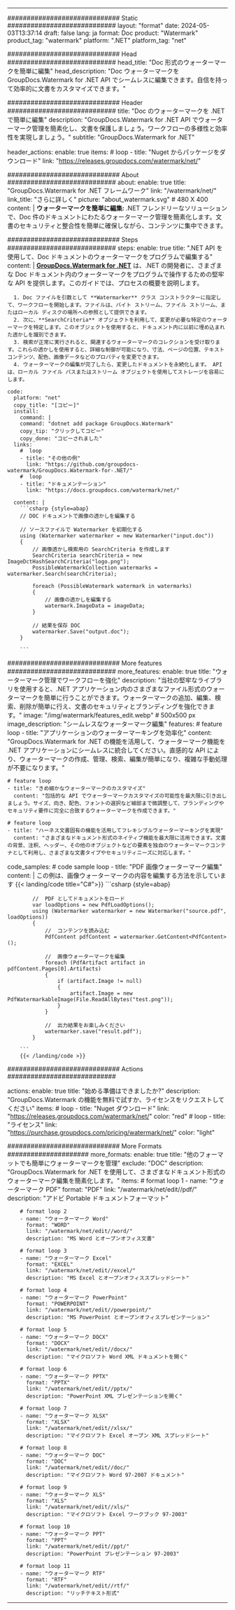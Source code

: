 
---
############################# Static ############################
layout: "format"
date:  2024-05-03T13:37:14
draft: false
lang: ja
format: Doc
product: "Watermark"
product_tag: "watermark"
platform: ".NET"
platform_tag: "net"

############################# Head ############################
head_title: "Doc 形式のウォーターマークを簡単に編集"
head_description: "Doc ウォーターマークを GroupDocs.Watermark for .NET API でシームレスに編集できます。自信を持って効率的に文書をカスタマイズできます。"

############################# Header ############################
title: "Doc のウォーターマークを .NET で簡単に編集" 
description: "GroupDocs.Watermark for .NET API でウォーターマーク管理を簡素化し、文書を保護しましょう。ワークフローの多様性と効率性を実現しましょう。"
subtitle: "GroupDocs.Watermark for .NET" 

header_actions:
  enable: true
  items:
    #  loop
    - title: "Nuget からパッケージをダウンロード"
      link: "https://releases.groupdocs.com/watermark/net/"
      
############################# About ############################
about:
    enable: true
    title: "GroupDocs.Watermark for .NET フレームワーク"
    link: "/watermark/net/"
    link_title: "さらに詳しく"
    picture: "about_watermark.svg" # 480 X 400
    content: |
       **ウォーターマークを簡単に編集:** .NET フレンドリーなソリューションで、Doc 件のドキュメントにわたるウォーターマーク管理を簡素化します。文書のセキュリティと整合性を簡単に確保しながら、コンテンツに集中できます。

############################# Steps ############################
steps:
    enable: true
    title: ".NET API を使用して、Doc ドキュメントのウォーターマークをプログラムで編集する"
    content: |
      **[GroupDocs.Watermark for .NET](https://products.groupdocs.com/watermark/net/)** は、.NET の開発者に、さまざまな Doc ドキュメント内のウォーターマークをプログラムで操作するための堅牢な API を提供します。このガイドでは、プロセスの概要を説明します。
      
      1. Doc ファイルを引数として **Watermarker** クラス コンストラクターに指定して、ワークフローを開始します。ファイルは、バイト ストリーム、ファイル ストリーム、またはローカル ディスクの場所への参照として提供できます。
      2. 次に、**SearchCriteria** オブジェクトを利用して、変更が必要な特定のウォーターマークを特定します。このオブジェクトを使用すると、ドキュメント内に以前に埋め込まれた透かしを識別できます。
      3. 検索が正常に実行されると、関連するウォーターマークのコレクションを受け取ります。これらの透かしを使用すると、詳細な制御が可能になり、寸法、ページの位置、テキスト コンテンツ、配色、画像データなどのプロパティを変更できます。
      4. ウォーターマークの編集が完了したら、変更したドキュメントを永続化します。 API は、ローカル ファイル パスまたはストリーム オブジェクトを使用してストレージを容易にします。
   
    code:
      platform: "net"
      copy_title: "[コピー]"
      install:
        command: |
        command: "dotnet add package GroupDocs.Watermark"
        copy_tip: "クリックしてコピー"
        copy_done: "コピーされました"
      links:
        #  loop
        - title: "その他の例"
          link: "https://github.com/groupdocs-watermark/GroupDocs.Watermark-for-.NET/"
        #  loop
        - title: "ドキュメンテーション"
          link: "https://docs.groupdocs.com/watermark/net/"
          
      content: |
        ```csharp {style=abap}
        // DOC ドキュメントで画像の透かしを編集する

        // ソースファイルで Watermarker を初期化する
        using (Watermarker watermarker = new Watermarker("input.doc"))
        {
            // 画像透かし検索用の SearchCriteria を作成します
            SearchCriteria searchCriteria = new ImageDctHashSearchCriteria("logo.png");
            PossibleWatermarkCollection watermarks = watermarker.Search(searchCriteria);

            foreach (PossibleWatermark watermark in watermarks)
            {
                // 画像の透かしを編集する
                watermark.ImageData = imageData;
            }

            // 結果を保存 DOC
            watermarker.Save("output.doc");
        }
        
        ```     

############################# More features ############################
more_features:
  enable: true
  title: "ウォーターマーク管理でワークフローを強化"
  description: "当社の堅牢なライブラリを使用すると、.NET アプリケーション内のさまざまなファイル形式のウォーターマークを簡単に行うことができます。ウォーターマークの追加、編集、検索、削除が簡単に行え、文書のセキュリティとブランディングを強化できます。"
  image: "/img/watermark/features_edit.webp" # 500x500 px
  image_description: "シームレスなウォーターマーク編集"
  features:
    # feature loop
    - title: "アプリケーションのウォーターマーキングを効率化"
      content: "GroupDocs.Watermark for .NET の機能を活用して、ウォーターマーク機能を .NET アプリケーションにシームレスに統合してください。直感的な API により、ウォーターマークの作成、管理、検索、編集が簡単になり、複雑な手動処理が不要になります。"

    # feature loop
    - title: "きめ細かなウォーターマークのカスタマイズ"
      content: "包括的な API でウォーターマークカスタマイズの可能性を最大限に引き出しましょう。サイズ、向き、配色、フォントの選択など細部まで微調整して、ブランディングやセキュリティ要件に完全に合致するウォーターマークを作成できます。"

    # feature loop
    - title: "ハーネス文書固有の機能を活用してフレキシブルウォーターマーキングを実現"
      content: "さまざまなドキュメント形式のネイティブ機能を最大限に活用できます。文書の背景、注釈、ヘッダー、その他のオブジェクトなどの要素を独自のウォーターマークコンテナとして利用し、さまざまな文書タイプやセキュリティニーズに対応します。"
      
  code_samples:
    # code sample loop
    - title: "PDF 画像ウォーターマーク編集"
      content: |
        この例は、画像ウォーターマークの内容を編集する方法を示しています
        {{< landing/code title="C#">}}
        ```csharp {style=abap}
        
            //  PDF としてドキュメントをロード
            var loadOptions = new PdfLoadOptions();
            using (Watermarker watermarker = new Watermarker("source.pdf", loadOptions))
            {
                //  コンテンツを読み込む
                PdfContent pdfContent = watermarker.GetContent<PdfContent>();

                //  画像ウォーターマークを編集
                foreach (PdfArtifact artifact in pdfContent.Pages[0].Artifacts)
                {
                    if (artifact.Image != null)
                    {
                        artifact.Image = new PdfWatermarkableImage(File.ReadAllBytes("test.png"));
                    }
                }

                //  出力結果をお楽しみください
                watermarker.save("result.pdf");
            }

        ```
        {{< /landing/code >}}


############################# Actions ############################

actions:
  enable: true
  title: "始める準備はできましたか?"
  description: "GroupDocs.Watermark の機能を無料で試すか、ライセンスをリクエストしてください"
  items:
    #  loop
    - title: "Nuget ダウンロード"
      link: "https://releases.groupdocs.com/watermark/net/"
      color: "red"
        #  loop
    - title: "ライセンス"
      link: "https://purchase.groupdocs.com/pricing/watermark/net/"
      color: "light"


############################# More Formats #####################
more_formats:
    enable: true
    title: "他のフォーマットでも簡単にウォーターマークを管理"
    exclude: "DOC"
    description: "GroupDocs.Watermark for .NET を使用して、さまざまなドキュメント形式のウォーターマーク編集を簡素化します。"
    items: 
        # format loop 1
        - name: "ウォーターマーク PDF"
          format: "PDF"
          link: "/watermark/net/edit//pdf/"
          description: "アドビ Portable ドキュメントフォーマット"

        # format loop 2
        - name: "ウォーターマーク Word"
          format: "WORD"
          link: "/watermark/net/edit//word/"
          description: "MS Word とオープンオフィス文書"
          
        # format loop 3
        - name: "ウォーターマーク Excel"
          format: "EXCEL"
          link: "/watermark/net/edit//excel/"
          description: "MS Excel とオープンオフィススプレッドシート"

        # format loop 4
        - name: "ウォーターマーク PowerPoint"
          format: "POWERPOINT"
          link: "/watermark/net/edit//powerpoint/"
          description: "MS PowerPoint とオープンオフィスプレゼンテーション"

        # format loop 5
        - name: "ウォーターマーク DOCX"
          format: "DOCX"
          link: "/watermark/net/edit//docx/"
          description: "マイクロソフト Word XML ドキュメントを開く"
          
        # format loop 6
        - name: "ウォーターマーク PPTX"
          format: "PPTX"
          link: "/watermark/net/edit//pptx/"
          description: "PowerPoint XML プレゼンテーションを開く"
          
        # format loop 7
        - name: "ウォーターマーク XLSX"
          format: "XLSX"
          link: "/watermark/net/edit//xlsx/"
          description: "マイクロソフト Excel オープン XML スプレッドシート"

        # format loop 8
        - name: "ウォーターマーク DOC"
          format: "DOC"
          link: "/watermark/net/edit//doc/"
          description: "マイクロソフト Word 97-2007 ドキュメント"

        # format loop 9
        - name: "ウォーターマーク XLS"
          format: "XLS"
          link: "/watermark/net/edit//xls/"
          description: "マイクロソフト Excel ワークブック 97-2003"

        # format loop 10
        - name: "ウォーターマーク PPT"
          format: "PPT"
          link: "/watermark/net/edit//ppt/"
          description: "PowerPoint プレゼンテーション 97-2003"

        # format loop 11
        - name: "ウォーターマーク RTF"
          format: "RTF"
          link: "/watermark/net/edit//rtf/"
          description: "リッチテキスト形式"

---